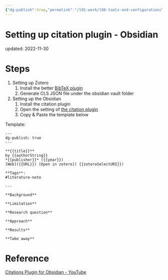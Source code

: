 ```yaml
---
{"dg-publish":true,"permalink":"/l01-work/l06-tools-and-configuration/l02-config/setting-up-citation-plugin-obsidian/","dgPassFrontmatter":true}
---
```



# Setting up citation plugin - Obsidian
updated: 2022-11-30

# Steps
1. Setting up Zotero 
	1. Install the better [BibTeX plugin](https://retorque.re/zotero-better-bibtex/)
	2. Generate CLS JSON file under the obsidian vault folder
2. Setting up the Obsidian 
	1. Install the citation plugin
	2. Open the setting of [the citation plugin](https://github.com/hans/obsidian-citation-plugin)
	3. Copy & Paste the template below


Template:
```
---
dg-publish: true
---

**{{title}}**
by {{authorString}}
*{{publisher}}* ({{year}})
[Web]({{URL}}) [Open in zotero]( {{zoteroSelectURI}})

**Tags**: 
#literature-note

---

**Background**

**Limitation**

**Research question**

**Approach**

**Results**

**Take away**
```


# Reference 
[Citations Plugin for Obsidian - YouTube](https://www.youtube.com/watch?v=QlUyHX30GWo)